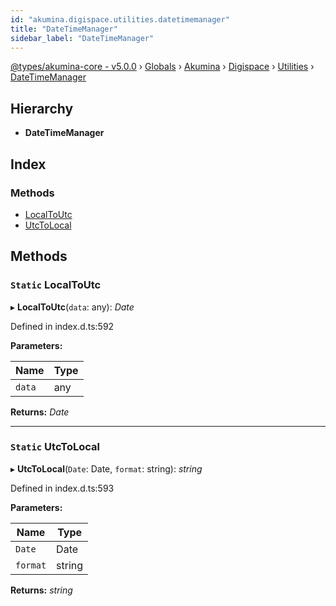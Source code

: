 ```yaml
---
id: "akumina.digispace.utilities.datetimemanager"
title: "DateTimeManager"
sidebar_label: "DateTimeManager"
---
```


[@types/akumina-core - v5.0.0](../index.md) › [Globals](../globals.md) › [Akumina](../modules/akumina.md) › [Digispace](../modules/akumina.digispace.md) › [Utilities](akumina.digispace.utilities.md) › [DateTimeManager](akumina.digispace.utilities.datetimemanager.md)

## Hierarchy

* **DateTimeManager**

## Index

### Methods

* [LocalToUtc](akumina.digispace.utilities.datetimemanager.md#static-localtoutc)
* [UtcToLocal](akumina.digispace.utilities.datetimemanager.md#static-utctolocal)

## Methods

### `Static` LocalToUtc

▸ **LocalToUtc**(`data`: any): *Date*

Defined in index.d.ts:592

**Parameters:**

Name | Type |
------ | ------ |
`data` | any |

**Returns:** *Date*

___

### `Static` UtcToLocal

▸ **UtcToLocal**(`Date`: Date, `format`: string): *string*

Defined in index.d.ts:593

**Parameters:**

Name | Type |
------ | ------ |
`Date` | Date |
`format` | string |

**Returns:** *string*
